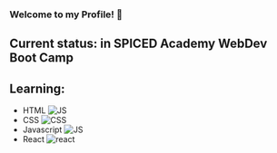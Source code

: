 ### Welcome to my Profile! 👋

## Current status: in SPICED Academy WebDev Boot Camp

## Learning:
 - HTML ![JS](https://en.wikipedia.org/wiki/HTML#/media/File:HTML5_logo_and_wordmark.svg)
 - CSS ![CSS](https://upload.wikimedia.org/wikipedia/commons/thumb/d/d5/CSS3_logo_and_wordmark.svg/544px-CSS3_logo_and_wordmark.svg.png)
 - Javascript ![JS](https://upload.wikimedia.org/wikipedia/commons/thumb/6/6a/JavaScript-logo.png/768px-JavaScript-logo.png)
 - React ![react](https://upload.wikimedia.org/wikipedia/commons/thumb/3/30/React_Logo_SVG.svg/180px-React_Logo_SVG.svg.png)

<!--
**FlorLutz/FlorLutz** is a ✨ _special_ ✨ repository because its `README.md` (this file) appears on your GitHub profile.

Here are some ideas to get you started:

- 🔭 I’m currently working on ...
- 🌱 I’m currently learning ...
- 👯 I’m looking to collaborate on ...
- 🤔 I’m looking for help with ...
- 💬 Ask me about ...
- 📫 How to reach me: ...
- 😄 Pronouns: ...
- ⚡ Fun fact: ...
-->
